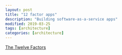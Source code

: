 ```yaml
---
layout: post
title: "12 factor apps"
description: "Building software-as-a-service apps"
modified: 2019-03-25
tags: [architecture]
categories: [architecture]
---
```


[The Twelve Factors](https://12factor.net/)
